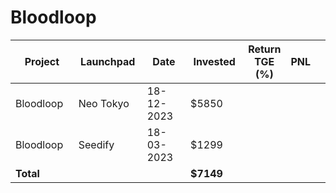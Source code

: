 # Bloodloop



<table data-full-width="true"><thead><tr><th width="141">Project</th><th width="138">Launchpad</th><th width="132">Date</th><th width="133">Invested</th><th>Return TGE (%)</th><th>PNL</th><th></th></tr></thead><tbody><tr><td>Bloodloop</td><td>Neo Tokyo</td><td>18-12-2023</td><td>$5850</td><td></td><td></td><td></td></tr><tr><td>Bloodloop</td><td>Seedify</td><td>18-03-2023</td><td>$1299</td><td></td><td></td><td></td></tr><tr><td><strong>Total</strong></td><td></td><td></td><td><strong>$7149</strong></td><td></td><td></td><td></td></tr></tbody></table>

